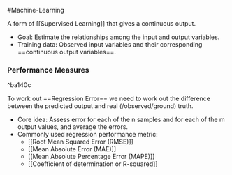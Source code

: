 #Machine-Learning 

A form of [[Supervised Learning]] that gives a continuous output.
- Goal: Estimate the relationships among the input and output variables.  
- Training data: Observed input variables and their corresponding ==continuous output variables==.

### Performance Measures

^ba140c

To work out ==Regression Error== we need to work out the difference between the predicted output and real (/observed/ground) truth.
- Core idea: Assess error for each of the n samples and for each of the m output values, and average the errors.
- Commonly used regression performance metric:
	- [[Root Mean Squared Error (RMSE)]]
	- [[Mean Absolute Error (MAE)]]
	- [[Mean Absolute Percentage Error (MAPE)]]
	- [[Coefficient of determination or R-squared]]
